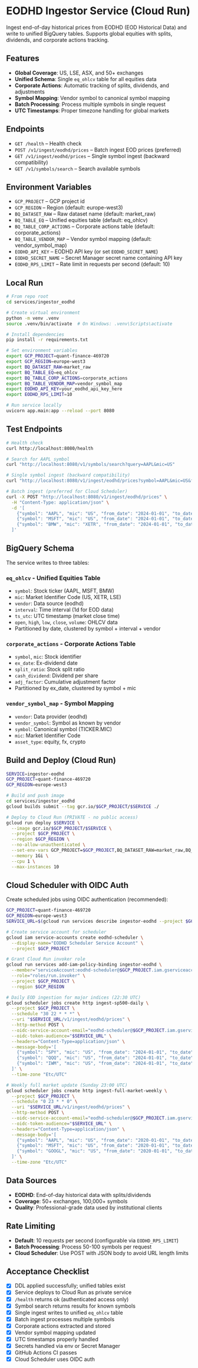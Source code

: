# EODHD Ingestor Service (Cloud Run)

Ingest end-of-day historical prices from EODHD (EOD Historical Data) and write to unified BigQuery tables. Supports global equities with splits, dividends, and corporate actions tracking.

## Features

- **Global Coverage**: US, LSE, ASX, and 50+ exchanges
- **Unified Schema**: Single `eq_ohlcv` table for all equities data
- **Corporate Actions**: Automatic tracking of splits, dividends, and adjustments
- **Symbol Mapping**: Vendor symbol to canonical symbol mapping
- **Batch Processing**: Process multiple symbols in single request
- **UTC Timestamps**: Proper timezone handling for global markets

## Endpoints

- `GET /health` – Health check
- `POST /v1/ingest/eodhd/prices` – Batch ingest EOD prices (preferred)
- `GET /v1/ingest/eodhd/prices` – Single symbol ingest (backward compatibility)
- `GET /v1/symbols/search` – Search available symbols

## Environment Variables

- `GCP_PROJECT` – GCP project id
- `GCP_REGION` – Region (default: europe-west3)
- `BQ_DATASET_RAW` – Raw dataset name (default: market_raw)
- `BQ_TABLE_EQ` – Unified equities table (default: eq_ohlcv)
- `BQ_TABLE_CORP_ACTIONS` – Corporate actions table (default: corporate_actions)
- `BQ_TABLE_VENDOR_MAP` – Vendor symbol mapping (default: vendor_symbol_map)
- `EODHD_API_KEY` – EODHD API key (or set `EODHD_SECRET_NAME`)
- `EODHD_SECRET_NAME` – Secret Manager secret name containing API key
- `EODHD_RPS_LIMIT` – Rate limit in requests per second (default: 10)

## Local Run

```bash
# From repo root
cd services/ingestor_eodhd

# Create virtual environment
python -m venv .venv
source .venv/bin/activate  # On Windows: .venv\Scripts\activate

# Install dependencies
pip install -r requirements.txt

# Set environment variables
export GCP_PROJECT=quant-finance-469720
export GCP_REGION=europe-west3
export BQ_DATASET_RAW=market_raw
export BQ_TABLE_EQ=eq_ohlcv
export BQ_TABLE_CORP_ACTIONS=corporate_actions
export BQ_TABLE_VENDOR_MAP=vendor_symbol_map
export EODHD_API_KEY=your_eodhd_api_key_here
export EODHD_RPS_LIMIT=10

# Run service locally
uvicorn app.main:app --reload --port 8080
```

## Test Endpoints

```bash
# Health check
curl http://localhost:8080/health

# Search for AAPL symbol
curl "http://localhost:8080/v1/symbols/search?query=AAPL&mic=US"

# Single symbol ingest (backward compatibility)
curl "http://localhost:8080/v1/ingest/eodhd/prices?symbol=AAPL&mic=US&from_date=2024-01-01&to_date=2024-01-31"

# Batch ingest (preferred for Cloud Scheduler)
curl -X POST "http://localhost:8080/v1/ingest/eodhd/prices" \
  -H "Content-Type: application/json" \
  -d '[
    {"symbol": "AAPL", "mic": "US", "from_date": "2024-01-01", "to_date": "2024-01-31"},
    {"symbol": "MSFT", "mic": "US", "from_date": "2024-01-01", "to_date": "2024-01-31"},
    {"symbol": "BMW", "mic": "XETR", "from_date": "2024-01-01", "to_date": "2024-01-31"}
  ]'
```

## BigQuery Schema

The service writes to three tables:

### **`eq_ohlcv`** - Unified Equities Table

- `symbol`: Stock ticker (AAPL, MSFT, BMW)
- `mic`: Market Identifier Code (US, XETR, LSE)
- `vendor`: Data source (eodhd)
- `interval`: Time interval (1d for EOD data)
- `ts_utc`: UTC timestamp (market close time)
- `open`, `high`, `low`, `close`, `volume`: OHLCV data
- Partitioned by date, clustered by symbol + interval + vendor

### **`corporate_actions`** - Corporate Actions Table

- `symbol`, `mic`: Stock identifier
- `ex_date`: Ex-dividend date
- `split_ratio`: Stock split ratio
- `cash_dividend`: Dividend per share
- `adj_factor`: Cumulative adjustment factor
- Partitioned by ex_date, clustered by symbol + mic

### **`vendor_symbol_map`** - Symbol Mapping

- `vendor`: Data provider (eodhd)
- `vendor_symbol`: Symbol as known by vendor
- `symbol`: Canonical symbol (TICKER.MIC)
- `mic`: Market Identifier Code
- `asset_type`: equity, fx, crypto

## Build and Deploy (Cloud Run)

```bash
SERVICE=ingestor-eodhd
GCP_PROJECT=quant-finance-469720
GCP_REGION=europe-west3

# Build and push image
cd services/ingestor_eodhd
gcloud builds submit --tag gcr.io/$GCP_PROJECT/$SERVICE ./

# Deploy to Cloud Run (PRIVATE - no public access)
gcloud run deploy $SERVICE \
  --image gcr.io/$GCP_PROJECT/$SERVICE \
  --project $GCP_PROJECT \
  --region $GCP_REGION \
  --no-allow-unauthenticated \
  --set-env-vars GCP_PROJECT=$GCP_PROJECT,BQ_DATASET_RAW=market_raw,BQ_TABLE_EQ=eq_ohlcv,BQ_TABLE_CORP_ACTIONS=corporate_actions,BQ_TABLE_VENDOR_MAP=vendor_symbol_map \
  --memory 1Gi \
  --cpu 1 \
  --max-instances 10
```

## Cloud Scheduler with OIDC Auth

Create scheduled jobs using OIDC authentication (recommended):

```bash
GCP_PROJECT=quant-finance-469720
GCP_REGION=europe-west3
SERVICE_URL=$(gcloud run services describe ingestor-eodhd --project $GCP_PROJECT --region $GCP_REGION --format 'value(status.url)')

# Create service account for scheduler
gcloud iam service-accounts create eodhd-scheduler \
  --display-name="EODHD Scheduler Service Account" \
  --project $GCP_PROJECT

# Grant Cloud Run invoker role
gcloud run services add-iam-policy-binding ingestor-eodhd \
  --member="serviceAccount:eodhd-scheduler@$GCP_PROJECT.iam.gserviceaccount.com" \
  --role="roles/run.invoker" \
  --project $GCP_PROJECT \
  --region $GCP_REGION

# Daily EOD ingestion for major indices (22:30 UTC)
gcloud scheduler jobs create http ingest-sp500-daily \
  --project $GCP_PROJECT \
  --schedule "30 22 * * *" \
  --uri "$SERVICE_URL/v1/ingest/eodhd/prices" \
  --http-method POST \
  --oidc-service-account-email="eodhd-scheduler@$GCP_PROJECT.iam.gserviceaccount.com" \
  --oidc-token-audience="$SERVICE_URL" \
  --headers="Content-Type=application/json" \
  --message-body='[
    {"symbol": "SPY", "mic": "US", "from_date": "2024-01-01", "to_date": "2024-01-31"},
    {"symbol": "QQQ", "mic": "US", "from_date": "2024-01-01", "to_date": "2024-01-31"},
    {"symbol": "IWM", "mic": "US", "from_date": "2024-01-01", "to_date": "2024-01-31"}
  ]' \
  --time-zone "Etc/UTC"

# Weekly full market update (Sunday 23:00 UTC)
gcloud scheduler jobs create http ingest-full-market-weekly \
  --project $GCP_PROJECT \
  --schedule "0 23 * * 0" \
  --uri "$SERVICE_URL/v1/ingest/eodhd/prices" \
  --http-method POST \
  --oidc-service-account-email="eodhd-scheduler@$GCP_PROJECT.iam.gserviceaccount.com" \
  --oidc-token-audience="$SERVICE_URL" \
  --headers="Content-Type=application/json" \
  --message-body='[
    {"symbol": "AAPL", "mic": "US", "from_date": "2020-01-01", "to_date": "2024-12-31"},
    {"symbol": "MSFT", "mic": "US", "from_date": "2020-01-01", "to_date": "2024-12-31"},
    {"symbol": "GOOGL", "mic": "US", "from_date": "2020-01-01", "to_date": "2024-12-31"}
  ]' \
  --time-zone "Etc/UTC"
```

## Data Sources

- **EODHD**: End-of-day historical data with splits/dividends
- **Coverage**: 50+ exchanges, 100,000+ symbols
- **Quality**: Professional-grade data used by institutional clients

## Rate Limiting

- **Default**: 10 requests per second (configurable via `EODHD_RPS_LIMIT`)
- **Batch Processing**: Process 50-100 symbols per request
- **Cloud Scheduler**: Use POST with JSON body to avoid URL length limits

## Acceptance Checklist

- [x] DDL applied successfully; unified tables exist
- [x] Service deploys to Cloud Run as private service
- [x] `/health` returns ok (authenticated access only)
- [x] Symbol search returns results for known symbols
- [x] Single ingest writes to unified `eq_ohlcv` table
- [x] Batch ingest processes multiple symbols
- [x] Corporate actions extracted and stored
- [x] Vendor symbol mapping updated
- [x] UTC timestamps properly handled
- [x] Secrets handled via env or Secret Manager
- [x] GitHub Actions CI passes
- [x] Cloud Scheduler uses OIDC auth

